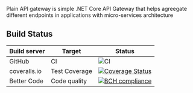 Plain API gateway is simple .NET Core API Gateway that helps agreegate different endpoints in applications with micro-services architecture

## Build Status
| Build server | Target       | Status      |
|--------------|--------------|-------------|
| GitHub       | CI           | ![CI](https://github.com/linuxchata/plain-api-gateway/workflows/CI/badge.svg) |
| coveralls.io | Test Coverage | [![Coverage Status](https://coveralls.io/repos/github/linuxchata/plain-api-gateway/badge.svg?branch=master)](https://coveralls.io/github/linuxchata/plain-api-gateway?branch=master) | 
| Better Code  | Code quality | [![BCH compliance](https://bettercodehub.com/edge/badge/linuxchata/plain-api-gateway?branch=master)](https://bettercodehub.com/) |
